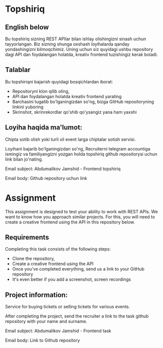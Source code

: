 # Topshiriq
## English below 

Bu topshiriq sizning REST APIlar bilan ishlay olishingizni sinash uchun tayyorlangan.
Biz sizning shunga oxshash loyihalarda qanday yondashingizni bilmoqchimiz.
Uning uchun siz quyidagi ushbu repository dagi API dan foydalangan holatda, kreativ frontend tuzishingiz kerak boladi.

## Talablar
Bu topshiriqni bajarish quyidagi bosqichlardan iborat:
* Repositoryni klon qilib oling,
* API dan foydalangan holatda kreativ frontend yarating
* Barchasini tugatib bo'lganingizdan so'ng, bizga GitHub repositoryning linkini yuboring
* Skrinshot, skrinrekordlar qo'shib qo'ysangiz yana ham yaxshi

## Loyiha haqida ma'lumot:
Chipta sotib olish yoki turli xil event larga chiptalar sotish servisi.

Loyihani bajarib bo'lganingizdan so'ng, Recruiterni telegram accountiga ismingiz va familiyangizni yozgan holda topshiriq github repositorysi uchun link bilan jo'nating.

Email subject: Abdumalikov Jamshid - Frontend topshiriq

Email body: Github repository uchun link


# Assignment

This assignment is designed to test your ability to work with REST APIs.
We want to know how you approach similar projects.
For this, you will need to create a creative frontend using the API in this repository below.

## Requirements
Completing this task consists of the following steps:
* Clone the repository,
* Create a creative frontend using the API
* Once you've completed everything, send us a link to your GitHub repository
* It's even better if you add a screenshot, screen recordings

## Project information:
Service for buying tickets or selling tickets for various events.

After completing the project, send the recruiter  a link to the task github repository with your name and surname.

Email subject: Abdumalikov Jamshid - Frontend task

Email body: Link to Github repository
